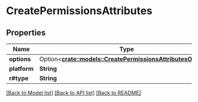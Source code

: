 # CreatePermissionsAttributes

## Properties

Name | Type | Description | Notes
------------ | ------------- | ------------- | -------------
**options** | Option<[**crate::models::CreatePermissionsAttributesOptions**](CreatePermissionsAttributes_options.md)> |  | [optional]
**platform** | **String** |  | 
**r#type** | **String** |  | 

[[Back to Model list]](../README.md#documentation-for-models) [[Back to API list]](../README.md#documentation-for-api-endpoints) [[Back to README]](../README.md)


